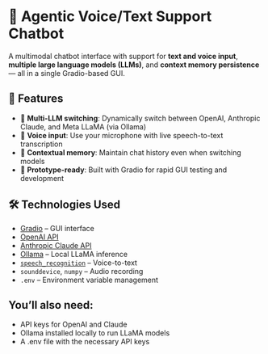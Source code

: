 # 🧠 Agentic Voice/Text Support Chatbot

A multimodal chatbot interface with support for **text and voice input**, **multiple large language models (LLMs)**, and **context memory persistence** — all in a single Gradio-based GUI.

## 🚀 Features

- 🔄 **Multi-LLM switching**: Dynamically switch between OpenAI, Anthropic Claude, and Meta LLaMA (via Ollama)
- 🎤 **Voice input**: Use your microphone with live speech-to-text transcription
- 💬 **Contextual memory**: Maintain chat history even when switching models
- 🧪 **Prototype-ready**: Built with Gradio for rapid GUI testing and development

## 🛠️ Technologies Used

- [Gradio](https://www.gradio.app/) – GUI interface
- [OpenAI API](https://platform.openai.com/)
- [Anthropic Claude API](https://www.anthropic.com/)
- [Ollama](https://ollama.com/) – Local LLaMA inference
- [`speech_recognition`](https://pypi.org/project/SpeechRecognition/) – Voice-to-text
- `sounddevice`, `numpy` – Audio recording
- `.env` – Environment variable management

## You’ll also need:
- API keys for OpenAI and Claude
- Ollama installed locally to run LLaMA models
- A .env file with the necessary API keys
